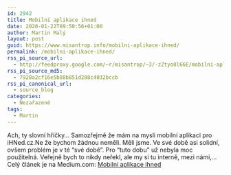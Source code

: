 ```yaml
---
id: 2942
title: Mobilní aplikace ihned
date: 2020-01-22T09:50:56+01:00
author: Martin Malý
layout: post
guid: https://www.misantrop.info/mobilni-aplikace-ihned/
permalink: /mobilni-aplikace-ihned/
rss_pi_source_url:
  - http://feedproxy.google.com/~r/misantrop/~3/-zZtyo8l66E/mobilni-aplikace-ihned-9a4d0c4c6d49
rss_pi_source_md5:
  - 7928a2cf16e5b88b851d288c4032bccb
rss_pi_canonical_url:
  - source_blog
categories:
  - Nezařazené
tags:
  - Martin
---
```

Ach, ty slovní hříčky… Samozřejmě že mám na mysli mobilní aplikaci pro iHNed.cz.Ne že bychom žádnou neměli. Měli jsme. Ve své době asi solidní, ovšem problém je v té “své době”. Pro “tuto dobu” už nebyla moc použitelná. Veřejně bych to nikdy neřekl, ale my si tu interně, mezi námi,&hellip;  
Celý článek je na Medium.com: <a href="http://feedproxy.google.com/~r/misantrop/~3/-zZtyo8l66E/mobilni-aplikace-ihned-9a4d0c4c6d49" target="_blank" rel="noopener noreferrer">Mobilní aplikace ihned</a>